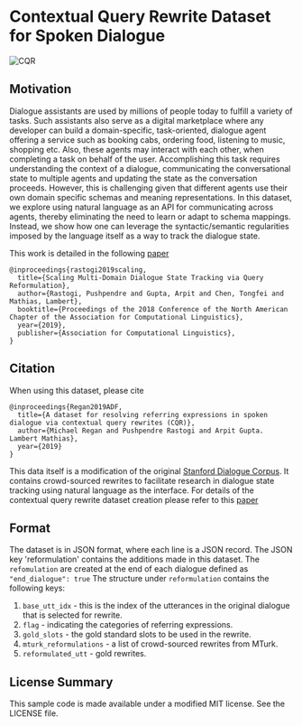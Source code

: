 # Contextual Query Rewrite Dataset for Spoken Dialogue

![CQR](https://github.com/alexa/alexa-dataset-contextual-query-rewrite/blob/master/dialog2-crop.png)

## Motivation
Dialogue assistants are used by millions of people today to fulfill a variety of tasks.  Such assistants also serve as a digital marketplace where any developer can build a domain-specific, task-oriented, dialogue agent offering a service such as booking cabs, ordering food, listening to music, shopping etc. Also, these agents may interact with each other, when completing a task on behalf of the user. Accomplishing this task requires understanding the context of a dialogue, communicating the conversational state to multiple agents and updating the state as the conversation proceeds. However, this is challenging given that different agents use their own domain specific schemas and meaning representations. In this dataset, we explore using natural language as an API for communicating across agents, thereby eliminating the need to learn or adapt to schema mappings. Instead, we show how one can leverage the syntactic/semantic regularities imposed by the language itself as a way to track the dialogue state. 

This work is detailed in the following [paper](https://arxiv.org/pdf/1903.05164.pdf)
```shell
@inproceedings{rastogi2019scaling,
  title={Scaling Multi-Domain Dialogue State Tracking via Query Reformulation},
  author={Rastogi, Pushpendre and Gupta, Arpit and Chen, Tongfei and Mathias, Lambert},
  booktitle={Proceedings of the 2018 Conference of the North American Chapter of the Association for Computational Linguistics},
  year={2019},
  publisher={Association for Computational Linguistics},
}
```

## Citation
When using this dataset, please cite
```shell
@inproceedings{Regan2019ADF,
  title={A dataset for resolving referring expressions in spoken dialogue via contextual query rewrites (CQR)},
  author={Michael Regan and Pushpendre Rastogi and Arpit Gupta. Lambert Mathias},
  year={2019}
}
```

This data itself is a modification of the original [Stanford Dialogue Corpus](https://nlp.stanford.edu/blog/a-new-multi-turn-multi-domain-task-oriented-dialogue-dataset/). It contains crowd-sourced rewrites to facilitate research in dialogue state tracking using natural language as the interface. For details of the contextual query rewrite dataset creation please refer to this [paper](https://arxiv.org/pdf/1903.11783.pdf)

## Format
The dataset is in JSON format, where each line is a JSON record. The JSON key 'reformulation' contains the additions made in this dataset. The ```refomulation``` are created at the end of each dialogue defined as ```"end_dialogue": true``` The structure under ```reformulation``` contains the following keys:
1. ```base_utt_idx``` - this is the index of the utterances in the original dialogue that is selected for rewrite.
2. ```flag``` - indicating the categories of referring expressions.
3. ```gold_slots``` - the gold standard slots to be used in the rewrite.
4. ```mturk_reformulations``` -  a list of crowd-sourced rewrites from MTurk.
5. ```reformulated_utt``` - gold rewrites.

## License Summary

This sample code is made available under a modified MIT license. See the LICENSE file.
